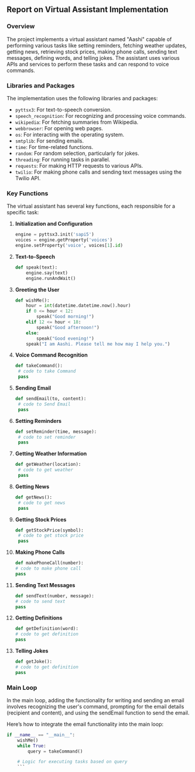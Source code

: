 ## Report on Virtual Assistant Implementation

### Overview
The project implements a virtual assistant named "Aashi" capable of performing various tasks like setting reminders, fetching weather updates, getting news, retrieving stock prices, making phone calls, sending text messages, defining words, and telling jokes. The assistant uses various APIs and services to perform these tasks and can respond to voice commands.

### Libraries and Packages
The implementation uses the following libraries and packages:
- `pyttsx3`: For text-to-speech conversion.
- `speech_recognition`: For recognizing and processing voice commands.
- `wikipedia`: For fetching summaries from Wikipedia.
- `webbrowser`: For opening web pages.
- `os`: For interacting with the operating system.
- `smtplib`: For sending emails.
- `time`: For time-related functions.
- `random`: For random selection, particularly for jokes.
- `threading`: For running tasks in parallel.
- `requests`: For making HTTP requests to various APIs.
- `twilio`: For making phone calls and sending text messages using the Twilio API.

### Key Functions
The virtual assistant has several key functions, each responsible for a specific task:

1. **Initialization and Configuration**
   ```python
   engine = pyttsx3.init('sapi5')
   voices = engine.getProperty('voices')
   engine.setProperty('voice', voices[1].id)
   ```

2. **Text-to-Speech**
   ```python
   def speak(text):
       engine.say(text)
       engine.runAndWait()
   ```

3. **Greeting the User**
   ```python
   def wishMe():
       hour = int(datetime.datetime.now().hour)
       if 0 <= hour < 12:
           speak("Good morning!")
       elif 12 <= hour < 18:
           speak("Good afternoon!")
       else:
           speak("Good evening!")
       speak("I am Aashi. Please tell me how may I help you.")
   ```

4. **Voice Command Recognition**
   ```python
   def takeCommand():
    # code to take Command
    pass
   ```

5. **Sending Email**
   ```python
   def sendEmail(to, content):
    # code to Send Email
    pass
   ```

6. **Setting Reminders**
   ```python
   def setReminder(time, message):
    # code to set reminder
    pass
   ```

7. **Getting Weather Information**
   ```python
   def getWeather(location):
    # code to get weather
    pass
   ```

8. **Getting News**
   ```python
   def getNews():
    # code to get news
    pass
   ```

9. **Getting Stock Prices**
   ```python
   def getStockPrice(symbol):
    # code to get stock price
    pass
   ```

10. **Making Phone Calls**
    ```python
    def makePhoneCall(number):
    # code to make phone call
    pass
    ```

11. **Sending Text Messages**
    ```python
    def sendText(number, message):
    # code to send text
    pass
    ```

12. **Getting Definitions**
    ```python
    def getDefinition(word):
    # code to get definition
    pass
    ```

13. **Telling Jokes**
    ```python
    def getJoke():
    # code to get definition
    pass
    ```

### Main Loop
In the main loop, adding the functionality for writing and sending an email involves recognizing the user's command, prompting for the email details (recipient and content), and using the sendEmail function to send the email.

Here’s how to integrate the email functionality into the main loop:

```python
if __name__ == "__main__":
    wishMe()
    while True:
        query = takeCommand()

    # Logic for executing tasks based on query
    ```
